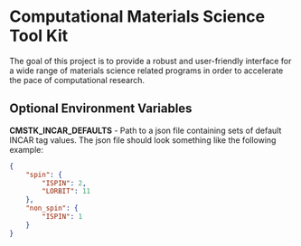 
# Computational Materials Science Tool Kit

The goal of this project is to provide a robust and user-friendly interface for
a wide range of materials science related programs in order to accelerate the
pace of computational research.

## Optional Environment Variables

**CMSTK_INCAR_DEFAULTS** - Path to a json file containing sets of default INCAR tag values. The json file should look something like the following example:

```json
{
    "spin": {
        "ISPIN": 2,
        "LORBIT": 11
    },
    "non_spin": {
        "ISPIN": 1
    }
}
```
